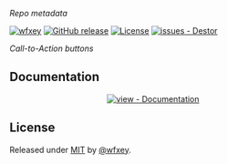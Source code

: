 _Repo metadata_

[![wfxey](https://github.com/wfxey/Destor/workflows/wfxey/badge.svg)](https://github.com/wfxey/Destor/actions?query=workflow:"wfxey")
[![GitHub release](https://img.shields.io/github/release/wfxey/Destor?include_prereleases=&sort=semver&color=blue)](https://github.com/wfxey/Destor/releases/)
[![License](https://img.shields.io/badge/License-MIT-blue)](#license)
[![issues - Destor](https://img.shields.io/github/issues/wfxey/Destor)](https://github.com/wfxey/Destor/issues)

_Call-to-Action buttons_

<div align="center">





</div>

## Documentation

<div align="center">

[![view - Documentation](https://img.shields.io/badge/view-Documentation-blue?style=for-the-badge)](/docs/ "Go to project documentation")

</div>


## License

Released under [MIT](/LICENSE) by [@wfxey](https://github.com/wfxey).
